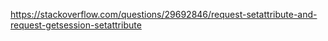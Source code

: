 https://stackoverflow.com/questions/29692846/request-setattribute-and-request-getsession-setattribute
